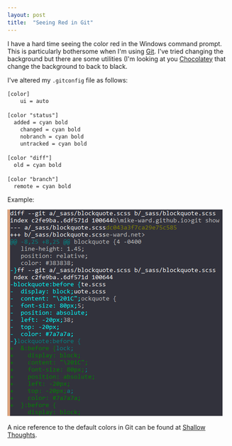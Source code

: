 ```yaml
---
layout: post
title:  "Seeing Red in Git"
---
```

I have a hard time seeing the color red in the Windows command prompt.
This is particularly bothersome when I'm using [Git](http://git-scm.com/).
I've tried changing the background but there are some utilities (I'm looking at you [Chocolatey](http://chocolatey.org/)
that change the background to back to black.

I've altered my `.gitconfig` file as follows:

    [color]
        ui = auto

    [color "status"]
      added = cyan bold
        changed = cyan bold
        nobranch = cyan bold
        untracked = cyan bold
    
    [color "diff"]
      old = cyan bold
    
    [color "branch"]
      remote = cyan bold

Example:

![image](/cdn/images/blog/2014-10-05-seeing-red-in-git/git-screen-shot.png)

A nice reference to the default colors in Git can be found at [Shallow Thoughts](http://shallowsky.com/blog/programming/gitcolors.html).
